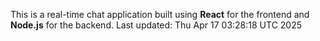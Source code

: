 This is a real-time chat application built using **React** for the frontend and **Node.js** for the backend.
Last updated: Thu Apr 17 03:28:18 UTC 2025
